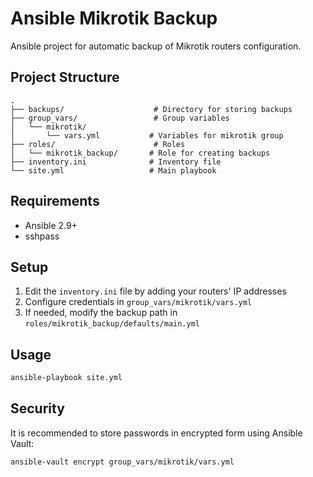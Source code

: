 # Ansible Mikrotik Backup

Ansible project for automatic backup of Mikrotik routers configuration.

## Project Structure

```
.
├── backups/                    # Directory for storing backups
├── group_vars/                 # Group variables
│   └── mikrotik/              
│       └── vars.yml           # Variables for mikrotik group
├── roles/                      # Roles
│   └── mikrotik_backup/       # Role for creating backups
├── inventory.ini              # Inventory file
└── site.yml                   # Main playbook
```

## Requirements

- Ansible 2.9+
- sshpass

## Setup

1. Edit the `inventory.ini` file by adding your routers' IP addresses
2. Configure credentials in `group_vars/mikrotik/vars.yml`
3. If needed, modify the backup path in `roles/mikrotik_backup/defaults/main.yml`

## Usage

```bash
ansible-playbook site.yml
```

## Security

It is recommended to store passwords in encrypted form using Ansible Vault:

```bash
ansible-vault encrypt group_vars/mikrotik/vars.yml
``` 